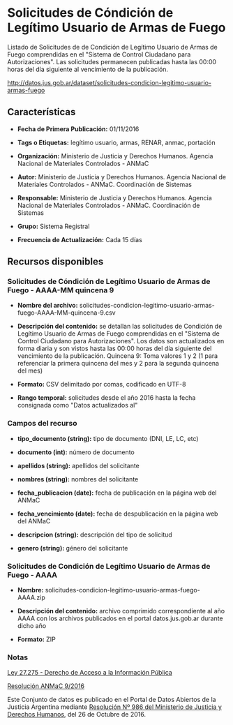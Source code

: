 Solicitudes de Cóndición de Legítimo Usuario de Armas de Fuego
==============================================================

Listado de Solicitudes de de Condición de Legítimo Usuario de Armas de Fuego comprendidas en el "Sistema de Control Ciudadano para Autorizaciones". Las solicitudes permanecen publicadas hasta las 00:00 horas del día siguiente al vencimiento de la publicación.

http://datos.jus.gob.ar/dataset/solicitudes-condicion-legitimo-usuario-armas-fuego

Características
---------------

-	**Fecha de Primera Publicación:** 01/11/2016

-	**Tags o Etiquetas:** legítimo usuario, armas, RENAR, anmac, portación  

-	**Organización:** Ministerio de Justicia y Derechos Humanos. Agencia Nacional de Materiales Controlados - ANMaC 

-	**Autor:** Ministerio de Justicia y Derechos Humanos. Agencia Nacional de Materiales Controlados - ANMaC. Coordinación de Sistemas

- **Responsable:** Ministerio de Justicia y Derechos Humanos. Agencia Nacional de Materiales Controlados - ANMaC. Coordinación de Sistemas

-	**Grupo:** Sistema Registral

- **Frecuencia de Actualización:** Cada 15 días

Recursos disponibles
--------------------

### Solicitudes de Cóndición de Legítimo Usuario de Armas de Fuego - AAAA-MM quincena 9

-	**Nombre del archivo:** solicitudes-condicion-legitimo-usuario-armas-fuego-AAAA-MM-quincena-9.csv

-	**Descripción del contenido:** se detallan las solicitudes de Condición de Legítimo Usuario de Armas de Fuego comprendidas en el "Sistema de Control Ciudadano para Autorizaciones". Los datos son actualizados en forma diaria y son vistos hasta las 00:00 horas del día siguiente del vencimiento de la publicación. Quincena 9: Toma valores 1 y 2 (1 para referenciar la primera quincena del mes y 2 para la segunda quincena del mes)

-	**Formato:** CSV delimitado por comas, codificado en UTF-8

-	**Rango temporal:** solicitudes desde el año 2016 hasta la fecha consignada como "Datos actualizados al"

### Campos del recurso

-	**tipo_documento (string):** tipo de documento (DNI, LE, LC, etc)

-	**documento (int):** número de documento

-	**apellidos (string):** apellidos del solicitante

-	**nombres (string):** nombres del solicitante

-	**fecha_publicacion (date):** fecha de publicación en la página web del ANMaC

-	**fecha_vencimiento (date):** fecha de despublicación en la página web del ANMaC

-	**descripcion (string):** descripción del tipo de solicitud

-	**genero (string):** género del solicitante

### Solicitudes de Condición de Legítimo Usuario de Armas de Fuego - AAAA

-   **Nombre:** solicitudes-condicion-legitimo-usuario-armas-fuego-AAAA.zip

-   **Descripción del contenido:** archivo comprimido correspondiente al año AAAA con los archivos publicados en el portal datos.jus.gob.ar durante dicho año

-   **Formato:** ZIP

### Notas

[Ley 27.275 - Derecho de Acceso a la Información Pública]( http://servicios.infoleg.gob.ar/infolegInternet/anexos/265000-269999/265949/norma.htm)

[Resolución ANMaC 9/2016](http://servicios.infoleg.gob.ar/infolegInternet/anexos/265000-269999/265340/norma.htm)

Este Conjunto de datos es publicado en el Portal de Datos Abiertos de la Justicia Argentina mediante [Resolución Nº 986 del Ministerio de Justicia y Derechos Humanos](http://datos.jus.gob.ar/resoluciones/RESOL-2016-986-E-APN-MJ.pdf), del 26 de Octubre de 2016.
